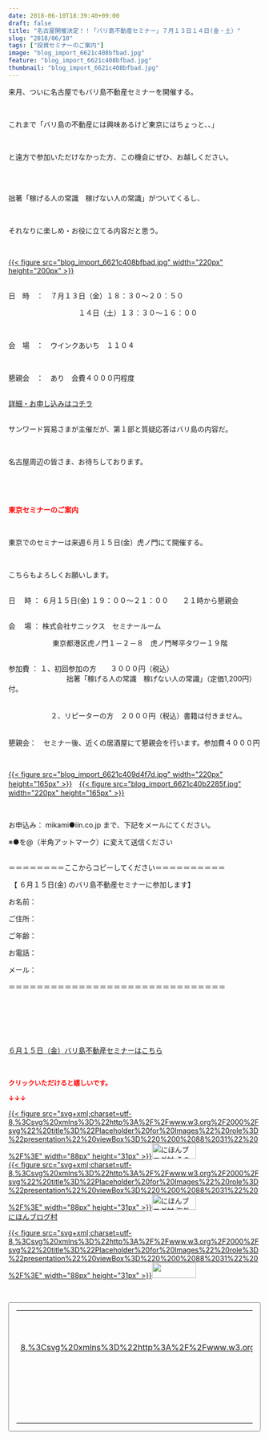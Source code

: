 ```yaml
---
date: 2018-06-10T18:39:40+09:00
draft: false
title: "名古屋開催決定！！「バリ島不動産セミナー」７月１３日１４日(金・土）"
slug: "2018/06/10"
tags: ["投資セミナーのご案内"]
image: "blog_import_6621c408bfbad.jpg"
feature: "blog_import_6621c408bfbad.jpg"
thumbnail: "blog_import_6621c408bfbad.jpg"
---
```

<p>来月、ついに名古屋でもバリ島不動産セミナーを開催する。</p><p> </p><p>これまで「バリ島の不動産には興味あるけど東京にはちょっと、、」</p><p> </p><p>と遠方で参加いただけなかった方、この機会にぜひ、お越しください。</p><p> </p><p><br/>拙著「稼げる人の常識　稼げない人の常識」がついてくるし、</p><p> </p><p>それなりに楽しめ・お役に立てる内容だと思う。</p><p> </p><p><a href="blog_import_6621c408bfbad.jpg">{{< figure src="blog_import_6621c408bfbad.jpg" width="220px" height="200px" >}}</a></p><p><br/>日　時　：　７月１３日（金）１８：３０～２０：５０</p><p>　　　　　　　　　　１４日（土）１３：３０～１６：００</p><p> </p><p>会　場　：　ウインクあいち　１１０４</p><p> </p><p>懇親会　：　あり　会費４０００円程度</p><p><br/><a href="13_ek" target="_blank">詳細・お申し込みはコチラ</a>　　</p><p><br/>サンワード貿易さまが主催だが、第１部と質疑応答はバリ島の内容だ。</p><p> </p><p>名古屋周辺の皆さま、お待ちしております。</p><p> </p><p> </p><p><span style="color: rgb(255, 0, 0);"><span style="font-weight: bold;">東京セミナーのご案内</span></span></p><p> </p><p>東京でのセミナーは来週６月１５日(金）虎ノ門にて開催する。</p><p> </p><p>こちらもよろしくお願いします。</p><p><br/>日　 時 ： ６月１５日(金) １９：００～２１：００　　２１時から懇親会</p><p><br/>会 　場 ： 株式会社サニックス　セミナールーム</p><p> 　　　　　　東京都港区虎ノ門１－２－８　虎ノ門琴平タワー１９階<br/>     </p><p>参加費 ： １、初回参加の方　　３０００円（税込）<br/> 　　　　　　　　拙著「稼げる人の常識　稼げない人の常識」（定価1,200円）付。　　　　　　<br/> 　　　　　　</p><p>　　　　　　２、リピーターの方　２０００円（税込）書籍は付きません。</p><p>　　　<br/>懇親会：　セミナー後、近くの居酒屋にて懇親会を行います。参加費４０００円</p><p> </p><p><a href="blog_import_6621c409d4f7d.jpg">{{< figure src="blog_import_6621c409d4f7d.jpg" width="220px" height="165px" >}}</a>　<a href="blog_import_6621c40b2285f.jpg">{{< figure src="blog_import_6621c40b2285f.jpg" width="220px" height="165px" >}}</a></p><p> </p><p>お申込み： mikami●iin.co.jp まで、下記をメールにてください。</p><p>※●を@（半角アットマーク）に変えて送信ください</p><p><br/>＝＝＝＝＝＝＝＝ここからコピーしてください＝＝＝＝＝＝＝＝＝＝</p><p> 【 ６月１５日(金) のバリ島不動産セミナーに参加します】</p><p>お名前：</p><p>ご住所：</p><p>ご年齢：</p><p>お電話：</p><p>メール：</p><p>＝＝＝＝＝＝＝＝＝＝＝＝＝＝＝＝＝＝＝＝＝＝＝＝＝＝＝＝＝＝＝</p><p> </p><p> </p><p> </p><p><span style="text-decoration: underline;"><a href="iin.co.jp" target="_blank">６月１５日（金）バリ島不動産セミナーはこちら</a></span></p><p> </p><p><font color="#ff0000" size="2"><strong>クリックいただけると嬉しいです。</strong></font></p><p><font color="#ff0000" size="2"><strong>↓↓↓</strong></font></p><p><a href="ranking.html?p_cid=01260127" id="&amp;blogmura_banner" target="_blank">{{< figure src="svg+xml;charset=utf-8,%3Csvg%20xmlns%3D%22http%3A%2F%2Fwww.w3.org%2F2000%2Fsvg%22%20title%3D%22Placeholder%20for%20Images%22%20role%3D%22presentation%22%20viewBox%3D%220%200%2088%2031%22%20%2F%3E" width="88px" height="31px" >}}<noscript><img alt="にほんブログ村 その他生活ブログ 不動産投資へ" border="0" height="31" src="https://img-proxy.blog-video.jp/images?url=http%3A%2F%2Flife.blogmura.com%2Fhudousantoushi%2Fimg%2Fhudousantoushi88_31.gif" width="88"></noscript></a><br/><a href="ranking.html?p_cid=01260127" target="_blank">{{< figure src="svg+xml;charset=utf-8,%3Csvg%20xmlns%3D%22http%3A%2F%2Fwww.w3.org%2F2000%2Fsvg%22%20title%3D%22Placeholder%20for%20Images%22%20role%3D%22presentation%22%20viewBox%3D%220%200%2088%2031%22%20%2F%3E" width="88px" height="31px" >}}<noscript><img alt="にほんブログ村 海外生活ブログ バリ島情報へ" border="0" height="31" src="https://img-proxy.blog-video.jp/images?url=http%3A%2F%2Foverseas.blogmura.com%2Fbali%2Fimg%2Fbali88_31.gif" width="88"></noscript></a><br/><a href="ranking.html?p_cid=01260127" target="_blank">にほんブログ村</a></p><p><a href="link.php?1804582" title="人気ブログランキングへ">{{< figure src="svg+xml;charset=utf-8,%3Csvg%20xmlns%3D%22http%3A%2F%2Fwww.w3.org%2F2000%2Fsvg%22%20title%3D%22Placeholder%20for%20Images%22%20role%3D%22presentation%22%20viewBox%3D%220%200%2088%2031%22%20%2F%3E" width="88px" height="31px" >}}<noscript><img border="0" height="31" src="https://blog.with2.net/img/banner/banner_22.gif" width="88"></noscript></a></p><p> </p><div contenteditable="false" style="padding: 15px; border-radius: 4px; border: 1px dotted currentColor; border-image: none;"><table border="0" cellpadding="0" cellspacing="0" style="margin: 0px; table-layout: fixed;" width="100%">	<tbody width="100%">		<tr>			<td aligin="center" style="vertical-align: middle;" width="95"><span style="text-align: center; display: block;"><a href="affiliate.do?affiliateId=37416063" alt0="BlogAffiliate" target="_blank" rel="nofollow">{{< figure src="svg+xml;charset=utf-8,%3Csvg%20xmlns%3D%22http%3A%2F%2Fwww.w3.org%2F2000%2Fsvg%22%20title%3D%22Placeholder%20for%20Images%22%20role%3D%22presentation%22%20viewBox%3D%220%200%201%201%22%20%2F%3E"  >}}<noscript><img alt="稼げる人の常識、稼げない人の常識" border="0" data-img="affiliate" src="https://images-fe.ssl-images-amazon.com/images/I/51Ft8zEBpkL._SL160_.jpg" style="margin: 0px; vertical-align: middle; max-width: 95px;"></noscript></a></span></td>			<td style="line-height: 1.5; padding-left: 15px; vertical-align: middle;"><a href="affiliate.do?affiliateId=37416063" alt0="BlogAffiliate" target="_blank" rel="nofollow">稼げる人の常識、稼げない人の常識</a>			<div style="padding: 3px 0px;">1,200円</div>			<div style="font-size: 0.83em;">Amazon</div></td>		</tr>	</tbody></table></div><p> </p>

